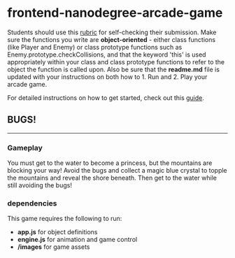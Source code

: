 frontend-nanodegree-arcade-game
===============================

Students should use this [rubric](https://review.udacity.com/#!/projects/2696458597/rubric) for self-checking their submission. Make sure the functions you write are **object-oriented** - either class functions (like Player and Enemy) or class prototype functions such as Enemy.prototype.checkCollisions, and that the keyword 'this' is used appropriately within your class and class prototype functions to refer to the object the function is called upon. Also be sure that the **readme.md** file is updated with your instructions on both how to 1. Run and 2. Play your arcade game.

For detailed instructions on how to get started, check out this [guide](https://docs.google.com/document/d/1v01aScPjSWCCWQLIpFqvg3-vXLH2e8_SZQKC8jNO0Dc/pub?embedded=true).

## BUGS!
--------

### Gameplay

You must get to the water to become a princess, but the mountains are blocking your way! Avoid the bugs and 
collect a magic blue crystal to topple the mountains and reveal the shore beneath. Then get to the water while
 still avoiding the bugs!

### dependencies

This game requires the following to run:

+ **app.js** for object definitions
+ **engine.js** for animation and game control
+ **/images** for game assets
